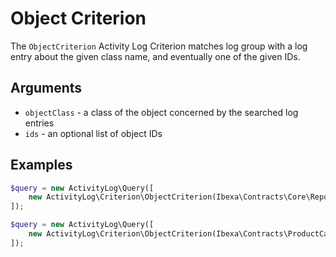 # Object Criterion

The `ObjectCriterion` Activity Log Criterion
matches log group with a log entry about the given class name, and eventually one of the given IDs.

## Arguments

- `objectClass` - a class of the object concerned by the searched log entries
- `ids` - an optional list of object IDs

## Examples

```php
$query = new ActivityLog\Query([
    new ActivityLog\Criterion\ObjectCriterion(Ibexa\Contracts\Core\Repository\Values\Content\Content::class),
]);
```

```php
$query = new ActivityLog\Query([
    new ActivityLog\Criterion\ObjectCriterion(Ibexa\Contracts\ProductCatalog\Values\ProductVariantInterface::class, [123, 234, 345]),
]);
```
